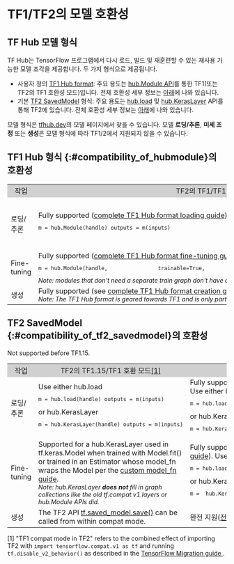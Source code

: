 <!--* freshness: { owner: 'maringeo' reviewed: '2020-09-14' review_interval: '3 months' } *-->

# TF1/TF2의 모델 호환성

## TF Hub 모델 형식

TF Hub는 TensorFlow 프로그램에서 다시 로드, 빌드 및 재훈련할 수 있는 재사용 가능한 모델 조각을 제공합니다. 두 가지 형식으로 제공됩니다.

- 사용자 정의 [TF1 Hub format](https://www.tensorflow.org/hub/tf1_hub_module): 주요 용도는 [hub.Module API](https://www.tensorflow.org/hub/api_docs/python/hub/Module)를 통한 TF1(또는 TF2의 TF1 호환성 모드)입니다. 전체 호환성 세부 정보는 [아래](#compatibility_of_hubmodule)에 나와 있습니다.
- 기본 [TF2 SavedModel](https://www.tensorflow.org/hub/tf2_saved_model) 형식: 주요 용도는 [hub.load](https://www.tensorflow.org/hub/api_docs/python/hub/load) 및 [hub.KerasLayer](https://www.tensorflow.org/hub/api_docs/python/hub/KerasLayer) API를 통해 TF2에 있습니다. 전체 호환성 세부 정보는 [아래](#compatibility_of_tf2_savedmodel)에 나와 있습니다.

모델 형식은 [tfhub.dev](https://tfhub.dev)의 모델 페이지에서 찾을 수 있습니다. 모델 **로딩/추론**, **미세 조정** 또는 **생성**은 모델 형식에 따라 TF1/2에서 지원되지 않을 수 있습니다.

## TF1 Hub 형식 {:#compatibility_of_hubmodule}의 호환성

<table style="width: 100%;">
  <tr style="text-align: center">
    <col style="width: 20%">
    <col style="width: 40%">
    <col style="width: 40%">
    <td style="text-align: center; background-color: #D0D0D0">작업</td>
    <td style="text-align: center; background-color: #D0D0D0">TF2의 TF1/TF1 호환 모드<a href="#compatfootnote">[1]</a>
</td>
    <td style="text-align: center; background-color: #D0D0D0">TF2</td>
  </tr>
  <tr>
    <td>로딩/추론</td>
    <td>       Fully supported (<a href="https://www.tensorflow.org/hub/tf1_hub_module#using_a_module">complete TF1 Hub format loading guide</a>)       <pre style="font-size: 12px;" lang="python">m = hub.Module(handle) outputs = m(inputs)</pre>     </td>
    <td> It's recommended to use either hub.load     <pre style="font-size: 12px;" lang="python">m = hub.load(handle) outputs = m.signatures["sig"](inputs)</pre>       or hub.KerasLayer       <pre style="font-size: 12px;" lang="python">m = hub.KerasLayer(handle, signature="sig") outputs = m(inputs)</pre>     </td>
  </tr>
  <tr>
    <td>Fine-tuning</td>
    <td>       Fully supported (<a href="https://www.tensorflow.org/hub/tf1_hub_module#for_consumers">complete TF1 Hub format fine-tuning guide</a>)     <pre style="font-size: 12px;" lang="python">m = hub.Module(handle,                trainable=True,                tags=["train"]*is_training) outputs = m(inputs)</pre>       <div style="font-style: italic; font-size: 14px">       Note: modules that don't need a separate train graph don't have a train         tag.       </div>     </td>
    <td style="text-align: center">       Not supported     </td>
  </tr>
  <tr>
    <td>생성</td>
    <td> Fully supported (see <a href="https://www.tensorflow.org/hub/tf1_hub_module#general_approach">complete TF1 Hub format creation guide</a>) <br> <div style="font-style: italic; font-size: 14px">       Note: The TF1 Hub format is geared towards TF1 and is only partially supported in TF2. Consider creating a TF2 SavedModel.       </div> </td>
    <td style="text-align: center">Not supported</td>
  </tr>
</table>

## TF2 SavedModel {:#compatibility_of_tf2_savedmodel}의 호환성

Not supported before TF1.15.

<table style="width: 100%;">
  <tr style="text-align: center">
    <col style="width: 20%">
    <col style="width: 40%">
    <col style="width: 40%">
    <td style="text-align: center; background-color: #D0D0D0">작업</td>
    <td style="text-align: center; background-color: #D0D0D0">TF2의 TF1.15/TF1 호환 모드<a href="#compatfootnote">[1]</a>
</td>
    <td style="text-align: center; background-color: #D0D0D0">TF2</td>
  </tr>
  <tr>
    <td>로딩/추론</td>
    <td>       Use either hub.load     <pre style="font-size: 12px;" lang="python">m = hub.load(handle) outputs = m(inputs)</pre>       or hub.KerasLayer       <pre style="font-size: 12px;" lang="python">m = hub.KerasLayer(handle) outputs = m(inputs)</pre>     </td>
    <td> Fully supported (<a href="https://www.tensorflow.org/hub/tf2_saved_model#using_savedmodels_from_tf_hub">complete TF2 SavedModel loading guide</a>). Use either hub.load     <pre style="font-size: 12px;" lang="python">m = hub.load(handle) outputs = m(inputs)</pre>       or hub.KerasLayer       <pre style="font-size: 12px;" lang="python">m = hub.KerasLayer(handle) outputs = m(inputs)</pre>     </td>
  </tr>
  <tr>
    <td>Fine-tuning</td>
    <td>       Supported for a hub.KerasLayer used in  tf.keras.Model when trained with       Model.fit() or trained in an Estimator whose model_fn wraps the Model per the <a href="https://www.tensorflow.org/guide/migrate#using_a_custom_model_fn">custom model_fn guide</a>.       <br><div style="font-style: italic; font-size: 14px;">         Note: hub.KerasLayer <span style="font-weight: bold;">does not</span>         fill in graph collections like the old tf.compat.v1.layers or hub.Module         APIs did.       </div>     </td>
    <td>       Fully supported (<a href="https://www.tensorflow.org/hub/tf2_saved_model#for_savedmodel_consumers">complete TF2 SavedModel fine-tuning guide</a>).       Use either hub.load:       <pre style="font-size: 12px;" lang="python">m = hub.load(handle) outputs = m(inputs, training=is_training)</pre>       or hub.KerasLayer:       <pre style="font-size: 12px;" lang="python">m =  hub.KerasLayer(handle, trainable=True) outputs = m(inputs)</pre>     </td>
  </tr>
  <tr>
    <td>생성</td>
    <td>      The TF2 API <a href="https://www.tensorflow.org/api_docs/python/tf/saved_model/save">       tf.saved_model.save()</a> can be called from within compat mode.    </td>
   <td>완전 지원(<a href="https://www.tensorflow.org/hub/tf2_saved_model#creating_savedmodels_for_tf_hub">전체 TF2 SavedModel 생성 가이드</a> 참조)</td>
  </tr>
</table>

<p id="compatfootnote">[1] "TF1 compat mode in TF2" refers to the combined   effect of importing TF2 with   <code style="font-size: 12px;" lang="python">import tensorflow.compat.v1 as tf</code>   and running   <code style="font-size: 12px;" lang="python">tf.disable_v2_behavior()</code>  as described in the   <a href="https://www.tensorflow.org/guide/migrate">TensorFlow Migration guide   </a>.</p>
